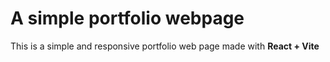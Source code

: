 # A simple portfolio webpage

This is a simple and responsive portfolio web page made with **React + Vite**
